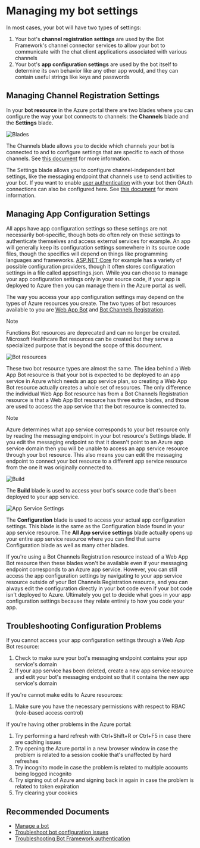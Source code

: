 <properties
	pageTitle="Managing my bot settings"
	description="Managing my bot settings"
	service="Microsoft.BotService"
	resource="botServices"
	authors="v-kydela,sanu-n,meetshamir"
	ms.author="v-kydela,snandan,andreo,saziz"
	displayOrder="104"
	selfHelpType="resource"
	supportTopicIds="32688614"
	resourceTags=""
	productPesIds="16152"
	cloudEnvironments="public,BlackForest,Fairfax,Mooncake"
	articleId="1C1B5100-DF66-4A9C-8CBA-979D2B10D8C2"
/>

# Managing my bot settings

In most cases, your bot will have two types of settings:

1. Your bot's **channel registration settings** are used by the Bot Framework's channel connector services to allow your bot to communicate with the chat client applications associated with various channels
1. Your bot's **app configuration settings** are used by the bot itself to determine its own behavior like any other app would, and they can contain useful strings like keys and passwords

## **Managing Channel Registration Settings**

In your **bot resource** in the Azure portal there are two blades where you can configure the way your bot connects to channels: the **Channels** blade and the **Settings** blade.

![Blades](https://i.stack.imgur.com/R5xgh.png)

The Channels blade allows you to decide which channels your bot is connected to and to configure settings that are specific to each of those channels. See [this document](https://docs.microsoft.com/azure/bot-service/bot-service-manage-channels) for more information.

The Settings blade allows you to configure channel-independent bot settings, like the messaging endpoint that channels use to send activities to your bot. If you want to enable [user authentication](https://docs.microsoft.com/azure/bot-service/bot-builder-authentication) with your bot then OAuth connections can also be configured here. See [this document](https://docs.microsoft.com/azure/bot-service/bot-service-manage-settings) for more information.

## **Managing App Configuration Settings**

All apps have app configuration settings so these settings are not necessarily bot-specific, though bots do often rely on these settings to authenticate themselves and access external services for example. An app will generally keep its configuration settings somewhere in its source code files, though the specifics will depend on things like programming languages and frameworks. [ASP.NET Core](https://docs.microsoft.com/aspnet/core/fundamentals/configuration) for example has a variety of possible configuration providers, though it often stores configuration settings in a file called appsettings.json. While you can choose to manage your app configuration settings only in your source code, if your app is deployed to Azure then you can manage them in the Azure portal as well.

The way you access your app configuration settings may depend on the types of Azure resources you create. The two types of bot resources available to you are [Web App Bot](https://docs.microsoft.com/azure/bot-service/abs-quickstart) and [Bot Channels Registration](https://docs.microsoft.com/azure/bot-service/bot-service-quickstart-registration).

> [!NOTE]
> Functions Bot resources are deprecated and can no longer be created. Microsoft Healthcare Bot resources can be created but they serve a specialized purpose that is beyond the scope of this document.

![Bot resources](https://i.stack.imgur.com/JvjgD.png)

These two bot resource types are almost the same. The idea behind a Web App Bot resource is that your bot is expected to be deployed to an app service in Azure which needs an app service plan, so creating a Web App Bot resource actually creates a whole set of resources. The only difference the individual Web App Bot resource has from a Bot Channels Registration resource is that a Web App Bot resource has three extra blades, and those are used to access the app service that the bot resource is connected to.

> [!NOTE]
> Azure determines what app service corresponds to your bot resource only by reading the messaging endpoint in your bot resource's Settings blade. If you edit the messaging endpoint so that it doesn't point to an Azure app service domain then you will be unable to access an app service resource through your bot resource. This also means you can edit the messaging endpoint to connect your bot resource to a different app service resource from the one it was originally connected to.

![Build](https://i.stack.imgur.com/55H8U.png)

The **Build** blade is used to access your bot's source code that's been deployed to your app service.

![App Service Settings](https://i.stack.imgur.com/031Nz.png)

The **Configuration** blade is used to access your actual app configuration settings. This blade is the same as the Configuration blade found in your app service resource. The **All App service settings** blade actually opens up your entire app service resource where you can find that same Configuration blade as well as many other blades.

If you're using a Bot Channels Registration resource instead of a Web App Bot resource then these blades won't be available even if your messaging endpoint corresponds to an Azure app service. However, you can still access the app configuration settings by navigating to your app service resource outside of your Bot Channels Registration resource, and you can always edit the configuration directly in your bot code even if your bot code isn't deployed to Azure. Ultimately you get to decide what goes in your app configuration settings because they relate entirely to how you code your app.

## **Troubleshooting Configuration Problems**

If you cannot access your app configuration settings through a Web App Bot resource:

1. Check to make sure your bot's messaging endpoint contains your app service's domain
1. If your app service has been deleted, create a new app service resource and edit your bot's messaging endpoint so that it contains the new app service's domain

If you're cannot make edits to Azure resources:

1. Make sure you have the necessary permissions with respect to RBAC (role-based access control)

If you're having other problems in the Azure portal:

1. Try performing a hard refresh with Ctrl+Shift+R or Ctrl+F5 in case there are caching issues
1. Try opening the Azure portal in a new browser window in case the problem is related to a session cookie that's unaffected by hard refreshes
1. Try incognito mode in case the problem is related to multiple accounts being logged incognito
1. Try signing out of Azure and signing back in again in case the problem is related to token expiration
1. Try clearing your cookies

## **Recommended Documents**

- [Manage a bot](https://docs.microsoft.com/azure/bot-service/bot-service-manage-overview)
- [Troubleshoot bot configuration issues](https://docs.microsoft.com/azure/bot-service/bot-service-troubleshoot-bot-configuration)
- [Troubleshooting Bot Framework authentication](https://docs.microsoft.com/azure/bot-service/bot-service-troubleshoot-authentication-problems)
